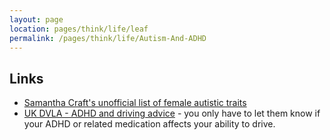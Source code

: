 ```yaml
---
layout: page
location: pages/think/life/leaf
permalink: /pages/think/life/Autism-And-ADHD
---
```


## Links

- [Samantha Craft's unofficial list of female autistic traits](https://the-art-of-autism.com/females-and-aspergers-a-checklist/)
- [UK DVLA - ADHD and driving advice](https://www.gov.uk/adhd-and-driving) - you only have to let them know if your ADHD or related medication affects your ability to drive.